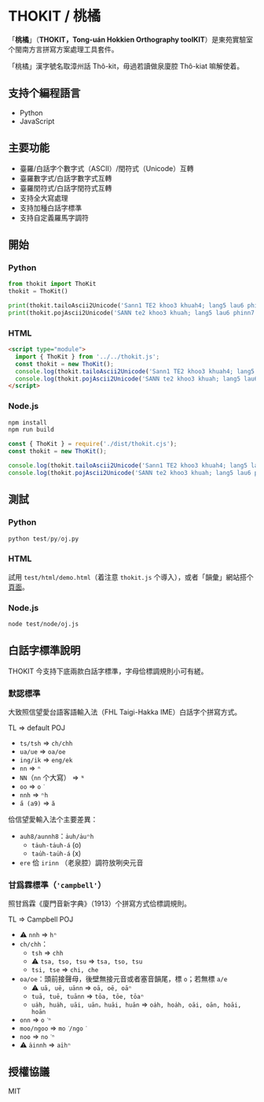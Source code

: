 # THOKIT / 桃橘

「**桃橘**」（**THOKIT，Tong-uán Hokkien Orthography toolKIT**）是東苑實驗室个閩南方言拼寫方案處理工具套件。

「桃橘」漢字號名取漳州話 Thô-kit，毋過若讀做泉廈腔 Thô-kiat 嘛解使着。

## 支持个編程語言

- Python
- JavaScript

## 主要功能

- 臺羅/白話字个數字式（ASCII）/閏符式（Unicode）互轉
- 臺羅數字式/白話字數字式互轉
- 臺羅閏符式/白話字閏符式互轉
- 支持全大寫處理
- 支持加種白話字標準
- 支持自定義羅馬字調符

## 開始

### Python

``` python
from thokit import ThoKit
thokit = ThoKit()

print(thokit.tailoAscii2Unicode('Sann1 TE2 khoo3 khuah4; lang5 lau6 phinn7 tit8. Hann9?'))
print(thokit.pojAscii2Unicode('SANN te2 khoo3 khuah; lang5 lau6 phinn7 tit8. Hann9?'))
```

### HTML

``` html
<script type="module">
  import { ThoKit } from '../../thokit.js';
  const thokit = new ThoKit();
  console.log(thokit.tailoAscii2Unicode('Sann1 TE2 khoo3 khuah4; lang5 lau6 phinn7 tit8. Hann9?'))
  console.log(thokit.pojAscii2Unicode('SANN te2 khoo3 khuah; lang5 lau6 phinn7 tit8. Hann9?'))
</script>
```

### Node.js

``` bash
npm install
npm run build
```

``` js
const { ThoKit } = require('./dist/thokit.cjs');
const thokit = new ThoKit();

console.log(thokit.tailoAscii2Unicode('Sann1 TE2 khoo3 khuah4; lang5 lau6 phinn7 tit8. Hann9?'))
console.log(thokit.pojAscii2Unicode('SANN te2 khoo3 khuah; lang5 lau6 phinn7 tit8. Hann9?'))
```

## 測試

### Python

``` python
python test/py/oj.py
```

### HTML

試用 `test/html/demo.html`（着注意 `thokit.js` 个導入），或者「韻彙」網站搭个[頁面](https://unlui.enatsu.top/tool/thokit)。

### Node.js

``` bash
node test/node/oj.js
```

## 白話字標準說明

THOKIT 今支持下底兩款白話字標準，字母佮標調規則小可有縒。

### 默認標準

大致照信望愛台語客語輸入法（FHL Taigi-Hakka IME）白話字个拼寫方式。

TL => default POJ

- `ts/tsh` => `ch/chh`
- `ua/ue` => `oa/oe`
- `ing/ik` => `eng/ek`
- `nn` => `ⁿ`
- `NN`（`nn` 个大寫） => `ᴺ`
- `oo` => `o͘`
- `nnh` => `ⁿh`
- `a̋ (a9)` => `ă`

佮信望愛輸入法个主要差異：

- `auh8/aunnh8`：`a̍uh/a̍uⁿh`
  - `ta̍uh-ta̍uh-á` (o)
  - `tau̍h-tau̍h-á` (x)
- `ere` 佮 `irinn` （老泉腔）調符放咧央元音

### 甘爲霖標準（`'campbell'`）

照甘爲霖《廈門音新字典》（1913）个拼寫方式佮標調規則。

TL => Campbell POJ

- ⚠️ `nnh` => `hⁿ`
- `ch/chh`：
  - `tsh` => `chh`
  - ⚠️ `tsa, tso, tsu` => `tsa, tso, tsu`
  - `tsi, tse` => `chi, che`
- `oa/oe`：頭前接聲母，後壁無接元音或者塞音韻尾，標 `o`；若無標 `a/e`
  - ⚠️ `uā, uē, uānn` => `oā, oē, oāⁿ`
  - `tuā, tuē, tuānn` => `tōa, tōe, tōaⁿ`
  - `ua̍h, hua̍h, uāi, uān，huāi, huān` => `oa̍h, hoa̍h, oāi, oān, hoāi, hoān`
- `onn` => `o͘ⁿ`
- `moo/ngoo` => `mo͘/ngo͘`
- `noo` => `no͘ⁿ`
- ⚠️ `a̍innh` => `ai̍hⁿ`

## 授權協議

MIT
